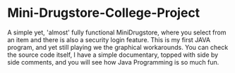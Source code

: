 # Mini-Drugstore-College-Project
A simple yet, 'almost' fully functional MiniDrugstore, where you select from an item and there is also a security login feature. This is my first JAVA program, and yet still playing we the graphical workarounds. You can check the source code itself, I have a simple documentary, topped with side by side comments, and you will see how Java Programming is so much fun.
